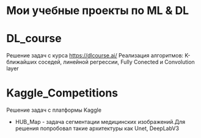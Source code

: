 # Мои учебные проекты по ML & DL
# DL_course
Решение задач с курса https://dlcourse.ai/ 
Реализация алгоритмов: K-ближайших соседей, линейной регрессии, Fully Conected и Convolution layer
# Kaggle_Competitions
Решение задач с платформы Kaggle
+ HUB_Map - задача сегментации медицинских изображений.Для решения попробовал такие архитектуры как Unet, DeepLabV3
